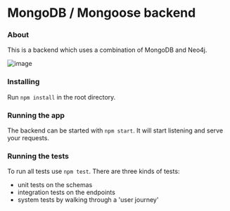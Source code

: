 # MongoDB / Mongoose backend

### About

This is a backend which uses a combination of MongoDB and Neo4j. 

![image](https://user-images.githubusercontent.com/55551559/143718416-8af39e7c-4603-4f8d-b012-ef75b2d0c355.png)

### Installing

Run `npm install` in the root directory.

### Running the app

The backend can be started with `npm start`. It will start listening and serve your requests.

### Running the tests

To run all tests use `npm test`. There are three kinds of tests:
- unit tests on the schemas
- integration tests on the endpoints
- system tests by walking through a 'user journey'

